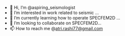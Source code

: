 - 👋 Hi, I’m @aspiring_seismologist
- 👀 I’m interested in work related to seismic ...
- 🌱 I’m currently learning how to operate SPECFEM2D ...
- 💞️ I’m looking to collaborate on SPECFEM2D...
- 📫 How to reach me @atri.rashi77@gmail.com

<!---
rashi-13/rashi-13 is a ✨ special ✨ repository because its `README.md` (this file) appears on your GitHub profile.
You can click the Preview link to take a look at your changes.
--->
